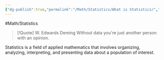 ```yaml
---
{"dg-publish":true,"permalink":"/Math/Statistics/What is Statistics/","created":"2024-11-09T22:39:53.985-05:00","updated":"2024-11-28T22:18:05.760-05:00"}
---
```


#Math/Statistics 


> [!Quote] W. Edwards Deming
> Without data you're just another person with an opinion.

Statistics is a field of applied mathematics that involves organizing, analyzing, interpreting, and presenting data about a population of interest.
